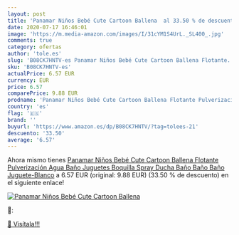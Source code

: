```yaml
---
layout: post
title: 'Panamar Niños Bebé Cute Cartoon Ballena  al 33.50 % de descuento'
date: 2020-07-17 16:46:01
image: 'https://m.media-amazon.com/images/I/31cYM1S4UrL._SL400_.jpg'
comments: true
category: ofertas
author: 'tole.es'
slug: 'B08CK7HNTV-es Panamar Niños Bebé Cute Cartoon Ballena Flotante...'
sku: 'B08CK7HNTV-es'
actualPrice: 6.57 EUR
currency: EUR
price: 6.57
comparePrice: 9.88 EUR
prodname: 'Panamar Niños Bebé Cute Cartoon Ballena Flotante Pulverización Agua Baño Juguetes Boquilla Spray Ducha Baño Baño Baño Juguete-Blanco'
country: 'es'
flag: '🇪🇸'
brand: ''
buyurl: 'https://www.amazon.es/dp/B08CK7HNTV/?tag=tolees-21'
descuento: '33.50'
average: '6.57'
---
```


Ahora mismo tienes [Panamar Niños Bebé Cute Cartoon Ballena Flotante Pulverización Agua Baño Juguetes Boquilla Spray Ducha Baño Baño Baño Juguete-Blanco](https://www.amazon.es/dp/B08CK7HNTV/?tag=tolees-21) a 6.57 EUR (original: 9.88 EUR) (33.50 %  de descuento) en el siguiente enlace!

[![Panamar Niños Bebé Cute Cartoon Ballena ](https://m.media-amazon.com/images/I/31cYM1S4UrL._SL400_.jpg)](https://www.amazon.es/dp/B08CK7HNTV/?tag=tolees-21)

🔎:


[🛒 Visítala!!!](https://www.amazon.es/dp/B08CK7HNTV/?tag=tolees-21)
